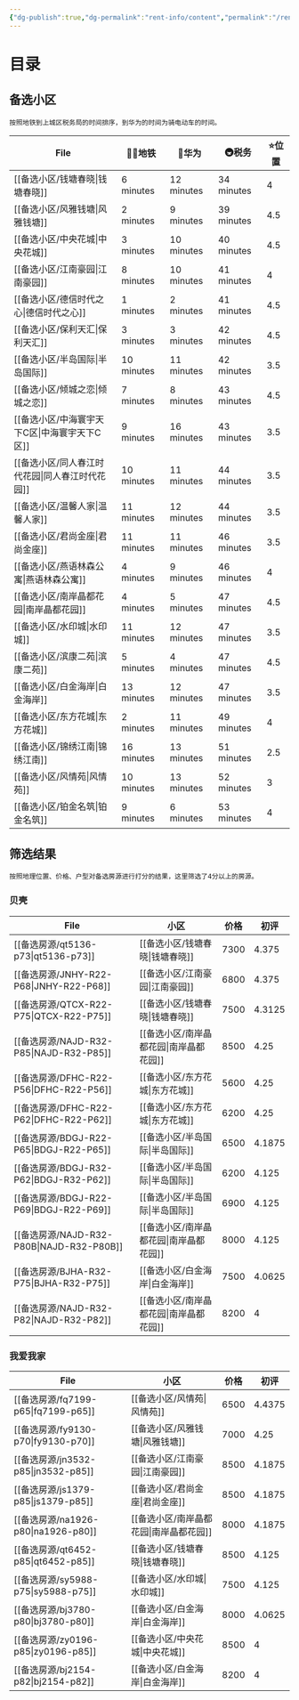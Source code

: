 ```yaml
---
{"dg-publish":true,"dg-permalink":"rent-info/content","permalink":"/rent-info/content/","tags":"gardenEntry"}
---
```



# 目录

## 备选小区

```ad-hint
按照地铁到上城区税务局的时间排序，到华为的时间为骑电动车的时间。
```

| File                           | 🚶‍♂️地铁    | 🛵华为       | 🚇税务       | ⭐位置 |
| ------------------------------ | ---------- | ---------- | ---------- | --- |
| [[备选小区/钱塘春晓\|钱塘春晓]]         | 6 minutes  | 12 minutes | 34 minutes | 4   |
| [[备选小区/风雅钱塘\|风雅钱塘]]         | 2 minutes  | 9 minutes  | 39 minutes | 4.5 |
| [[备选小区/中央花城\|中央花城]]         | 3 minutes  | 10 minutes | 40 minutes | 4.5 |
| [[备选小区/江南豪园\|江南豪园]]         | 8 minutes  | 10 minutes | 41 minutes | 4   |
| [[备选小区/德信时代之心\|德信时代之心]]     | 1 minutes  | 2 minutes  | 41 minutes | 4.5 |
| [[备选小区/保利天汇\|保利天汇]]         | 3 minutes  | 3 minutes  | 42 minutes | 4.5 |
| [[备选小区/半岛国际\|半岛国际]]         | 10 minutes | 11 minutes | 42 minutes | 3.5 |
| [[备选小区/倾城之恋\|倾城之恋]]         | 7 minutes  | 8 minutes  | 43 minutes | 4.5 |
| [[备选小区/中海寰宇天下C区\|中海寰宇天下C区]] | 9 minutes  | 16 minutes | 43 minutes | 3.5 |
| [[备选小区/同人春江时代花园\|同人春江时代花园]] | 10 minutes | 11 minutes | 44 minutes | 3.5 |
| [[备选小区/温馨人家\|温馨人家]]         | 11 minutes | 12 minutes | 44 minutes | 3.5 |
| [[备选小区/君尚金座\|君尚金座]]         | 11 minutes | 11 minutes | 46 minutes | 3.5 |
| [[备选小区/燕语林森公寓\|燕语林森公寓]]     | 4 minutes  | 9 minutes  | 46 minutes | 4   |
| [[备选小区/南岸晶都花园\|南岸晶都花园]]     | 4 minutes  | 5 minutes  | 47 minutes | 4.5 |
| [[备选小区/水印城\|水印城]]           | 11 minutes | 12 minutes | 47 minutes | 3.5 |
| [[备选小区/滨康二苑\|滨康二苑]]         | 5 minutes  | 4 minutes  | 47 minutes | 4.5 |
| [[备选小区/白金海岸\|白金海岸]]         | 13 minutes | 12 minutes | 47 minutes | 3.5 |
| [[备选小区/东方花城\|东方花城]]         | 2 minutes  | 11 minutes | 49 minutes | 4   |
| [[备选小区/锦绣江南\|锦绣江南]]         | 16 minutes | 13 minutes | 51 minutes | 2.5 |
| [[备选小区/风情苑\|风情苑]]           | 10 minutes | 13 minutes | 52 minutes | 3   |
| [[备选小区/铂金名筑\|铂金名筑]]         | 9 minutes  | 6 minutes  | 53 minutes | 4   |

<!--
## 备选房源

| File                                     | 小区                             | 价格   | 平台   | 初评                                                                                                        |
| ---------------------------------------- | ------------------------------ | ---- | ---- | --------------------------------------------------------------------------------------------------------- |
| [[备选房源/QTCX-R22-P55\|QTCX-R22-P55]]   | [[备选小区/钱塘春晓\|钱塘春晓]]         | 5500 | 安居客  | 4.5                                                                                                       |
| [[备选房源/QTCX-R22-P58\|QTCX-R22-P58]]   | [[备选小区/钱塘春晓\|钱塘春晓]]         | 5800 | 安居客  | 4.5                                                                                                       |
| [[备选房源/QTCX-R32-P59\|QTCX-R32-P59]]   | [[备选小区/钱塘春晓\|钱塘春晓]]         | 5900 | 安居客  | 4.5                                                                                                       |
| [[备选房源/QTCX-R32-P70\|QTCX-R32-P70]]   | [[备选小区/钱塘春晓\|钱塘春晓]]         | 7000 | 安居客  | 4                                                                                                         |
| [[备选房源/QTCX-R32-P73\|QTCX-R32-P73]]   | [[备选小区/钱塘春晓\|钱塘春晓]]         | 7300 | 安居客  | 4                                                                                                         |
| [[备选房源/qt5136-p73\|qt5136-p73]]       | [[备选小区/钱塘春晓\|钱塘春晓]]         | 7300 | 贝壳   | <ul><li><b>mas</b>: 4.5</li><li><b>sec</b>: 5</li><li><b>pri</b>: 4</li><li><b>add</b>: 0</li></ul>       |
| [[备选房源/QTCX-R22-P75\|QTCX-R22-P75]]   | [[备选小区/钱塘春晓\|钱塘春晓]]         | 7500 | 贝壳   | <ul><li><b>mas</b>: 4.5</li><li><b>sec</b>: 4.5</li><li><b>pri</b>: 4</li><li><b>add</b>: 0.5</li></ul>   |
| [[备选房源/qt6452-p85\|qt6452-p85]]       | [[备选小区/钱塘春晓\|钱塘春晓]]         | 8500 | 我爱我家 | <ul><li><b>mas</b>: 4.5</li><li><b>sec</b>: 5</li><li><b>pri</b>: 3</li><li><b>add</b>: 0</li></ul>       |
| [[备选房源/fy9130-p70\|fy9130-p70]]       | [[备选小区/风雅钱塘\|风雅钱塘]]         | 7000 | 我爱我家 | <ul><li><b>mas</b>: 4</li><li><b>sec</b>: 4</li><li><b>pri</b>: 4.5</li><li><b>add</b>: 0</li></ul>       |
| [[备选房源/FYQT-R22-P71\|FYQT-R22-P71]]   | [[备选小区/风雅钱塘\|风雅钱塘]]         | 7100 | 贝壳   | <ul><li><b>mas</b>: 4</li><li><b>sec</b>: 3</li><li><b>pri</b>: 4</li><li><b>add</b>: 0</li></ul>         |
| [[备选房源/FYQT-R32-P72\|FYQT-R32-P72]]   | [[备选小区/风雅钱塘\|风雅钱塘]]         | 7200 | 安居客  | 4                                                                                                         |
| [[备选房源/FYQT-R32-P73\|FYQT-R32-P73]]   | [[备选小区/风雅钱塘\|风雅钱塘]]         | 7280 | 安居客  | \-                                                                                                        |
| [[备选房源/FYQT-R32-P79\|FYQT-R32-P79]]   | [[备选小区/风雅钱塘\|风雅钱塘]]         | 7900 | 安居客  | \-                                                                                                        |
| [[备选房源/zy0196-p85\|zy0196-p85]]       | [[备选小区/中央花城\|中央花城]]         | 8500 | 我爱我家 | <ul><li><b>mas</b>: 4.5</li><li><b>sec</b>: 4</li><li><b>pri</b>: 3</li><li><b>add</b>: 0</li></ul>       |
| [[备选房源/DXSD-R32-P80\|DXSD-R32-P80]]   | [[备选小区/德信时代之心\|德信时代之心]]     | 8000 | 贝壳   | \-                                                                                                        |
| [[备选房源/DXSD-R32-P82\|DXSD-R32-P82]]   | [[备选小区/德信时代之心\|德信时代之心]]     | 8200 | 贝壳   | \-                                                                                                        |
| [[备选房源/JNHY-R22-P55\|JNHY-R22-P55]]   | [[备选小区/江南豪园\|江南豪园]]         | 5500 | 贝壳   | 3                                                                                                         |
| [[备选房源/JNHY-R22-P68\|JNHY-R22-P68]]   | [[备选小区/江南豪园\|江南豪园]]         | 6800 | 贝壳   | <ul><li><b>mas</b>: 4.5</li><li><b>sec</b>: 4.5</li><li><b>pri</b>: 4.5</li><li><b>add</b>: 0</li></ul>   |
| [[备选房源/JNHY-R22-P72\|JNHY-R22-P72]]   | [[备选小区/江南豪园\|江南豪园]]         | 7200 | 贝壳   | 3                                                                                                         |
| [[备选房源/jn7266-p83\|jn7266-p83]]       | [[备选小区/江南豪园\|江南豪园]]         | 8300 | 我爱我家 | \-                                                                                                        |
| [[备选房源/jn3532-p85\|jn3532-p85]]       | [[备选小区/江南豪园\|江南豪园]]         | 8500 | 我爱我家 | <ul><li><b>mas</b>: 5</li><li><b>sec</b>: 4.5</li><li><b>pri</b>: 3</li><li><b>add</b>: 0.5</li></ul>     |
| [[备选房源/JNHY-R22-P85\|JNHY-R22-P85]]   | [[备选小区/江南豪园\|江南豪园]]         | 8500 | 贝壳   | 3.5                                                                                                       |
| [[备选房源/BDGJ-R22-P60\|BDGJ-R22-P60]]   | [[备选小区/半岛国际\|半岛国际]]         | 6000 | 贝壳   | <ul><li><b>mas</b>: 3.5</li><li><b>sec</b>: 3.5</li><li><b>pri</b>: 5</li><li><b>add</b>: 0.5</li></ul>   |
| [[备选房源/BDGJ-R32-P62\|BDGJ-R32-P62]]   | [[备选小区/半岛国际\|半岛国际]]         | 6200 | 贝壳   | <ul><li><b>mas</b>: 4</li><li><b>sec</b>: 4</li><li><b>pri</b>: 5</li><li><b>add</b>: 0</li></ul>         |
| [[备选房源/BDGJ-R22-P65\|BDGJ-R22-P65]]   | [[备选小区/半岛国际\|半岛国际]]         | 6500 | 贝壳   | <ul><li><b>mas</b>: 4</li><li><b>sec</b>: 4</li><li><b>pri</b>: 5</li><li><b>add</b>: 0.5</li></ul>       |
| [[备选房源/BDGJ-R22-P69\|BDGJ-R22-P69]]   | [[备选小区/半岛国际\|半岛国际]]         | 6900 | 贝壳   | <ul><li><b>mas</b>: 4.5</li><li><b>sec</b>: 4</li><li><b>pri</b>: 4.5</li><li><b>add</b>: 0</li></ul>     |
| [[备选房源/BDGJ-R22-P75\|BDGJ-R22-P75]]   | [[备选小区/半岛国际\|半岛国际]]         | 7500 | 贝壳   | 3.5                                                                                                       |
| [[备选房源/BDGJ-R22-P76\|BDGJ-R22-P76]]   | [[备选小区/半岛国际\|半岛国际]]         | 7600 | 贝壳   | 3.5                                                                                                       |
| [[备选房源/BDGJ-R22-P78\|BDGJ-R22-P78]]   | [[备选小区/半岛国际\|半岛国际]]         | 7800 | 贝壳   | 3.5                                                                                                       |
| [[备选房源/BLTH-R32-P77\|BLTH-R32-P77]]   | [[备选小区/保利天汇\|保利天汇]]         | 7700 | 安居客  | 4.5                                                                                                       |
| [[备选房源/BLTH-R32-P78\|BLTH-R32-P78]]   | [[备选小区/保利天汇\|保利天汇]]         | 7800 | 安居客  | 4.5                                                                                                       |
| [[备选房源/BLTH-R32-P78A\|BLTH-R32-P78A]] | [[备选小区/保利天汇\|保利天汇]]         | 7800 | 安居客  | 4.5                                                                                                       |
| [[备选房源/BLTH-R32-P78B\|BLTH-R32-P78B]] | [[备选小区/保利天汇\|保利天汇]]         | 7800 | 安居客  | 4.5                                                                                                       |
| [[备选房源/BLTH-R32-P80A\|BLTH-R32-P80A]] | [[备选小区/保利天汇\|保利天汇]]         | 8000 | 安居客  | 4.5                                                                                                       |
| [[备选房源/BLTH-R32-P80B\|BLTH-R32-P80B]] | [[备选小区/保利天汇\|保利天汇]]         | 8000 | 安居客  | 4.5                                                                                                       |
| [[备选房源/BLTH-R22-P90\|BLTH-R22-P90]]   | [[备选小区/保利天汇\|保利天汇]]         | 9000 | 贝壳   | 3.5                                                                                                       |
| [[备选房源/QCZL-R32-P90\|QCZL-R32-P90]]   | [[备选小区/倾城之恋\|倾城之恋]]         | 9000 | 贝壳   | 3.5                                                                                                       |
| [[备选房源/ZHHY-R22-P56\|ZHHY-R22-P56]]   | [[备选小区/中海寰宇天下C区\|中海寰宇天下C区]] | 5600 | 安居客  | 4                                                                                                         |
| [[备选房源/TRCJ-R32-P78\|TRCJ-R32-P78]]   | [[备选小区/同人春江时代花园\|同人春江时代花园]] | 7800 | 贝壳   | \-                                                                                                        |
| [[备选房源/wx0932-p75\|wx0932-p75]]       | [[备选小区/温馨人家\|温馨人家]]         | 7500 | 我爱我家 | <ul><li><b>mas</b>: 5</li><li><b>sec</b>: 2.5</li><li><b>pri</b>: 4</li><li><b>add</b>: 0.5</li></ul>     |
| [[备选房源/WXRJ-R32-P75\|WXRJ-R32-P75]]   | [[备选小区/温馨人家\|温馨人家]]         | 7500 | 贝壳   | 3.5                                                                                                       |
| [[备选房源/wx1459-p78\|wx1459-p78]]       | [[备选小区/温馨人家\|温馨人家]]         | 7800 | 我爱我家 | <ul><li><b>mas</b>: 4.5</li><li><b>sec</b>: 3.5</li><li><b>pri</b>: 3.5</li><li><b>add</b>: 1</li></ul>   |
| [[备选房源/wx3812-p80\|wx3812-p80]]       | [[备选小区/温馨人家\|温馨人家]]         | 8000 | 我爱我家 | <ul><li><b>mas</b>: 4.5</li><li><b>sec</b>: 4</li><li><b>pri</b>: 3.5</li><li><b>add</b>: 0.5</li></ul>   |
| [[备选房源/wx0084-p85\|wx0084-p85]]       | [[备选小区/温馨人家\|温馨人家]]         | 8500 | 我爱我家 | <ul><li><b>mas</b>: 5</li><li><b>sec</b>: 4</li><li><b>pri</b>: 3</li><li><b>add</b>: 0</li></ul>         |
| [[备选房源/js1379-p85\|js1379-p85]]       | [[备选小区/君尚金座\|君尚金座]]         | 8500 | 我爱我家 | <ul><li><b>mas</b>: 4.5</li><li><b>sec</b>: 5</li><li><b>pri</b>: 3</li><li><b>add</b>: 1.5</li></ul>     |
| [[备选房源/YYLS-R22-P68\|YYLS-R22-P68]]   | [[备选小区/燕语林森公寓\|燕语林森公寓]]     | 6800 | 贝壳   | 3.5                                                                                                       |
| [[备选房源/BJHA-R32-P73\|BJHA-R32-P73]]   | [[备选小区/白金海岸\|白金海岸]]         | 7300 | 贝壳   | <ul><li><b>mas</b>: 4.5</li><li><b>sec</b>: 3.5</li><li><b>pri</b>: 4</li><li><b>add</b>: 0</li></ul>     |
| [[备选房源/BJHA-R32-P75\|BJHA-R32-P75]]   | [[备选小区/白金海岸\|白金海岸]]         | 7500 | 贝壳   | <ul><li><b>mas</b>: 4.5</li><li><b>sec</b>: 4</li><li><b>pri</b>: 4</li><li><b>add</b>: 0.5</li></ul>     |
| [[备选房源/bj3780-p80\|bj3780-p80]]       | [[备选小区/白金海岸\|白金海岸]]         | 8000 | 我爱我家 | <ul><li><b>mas</b>: 4.5</li><li><b>sec</b>: 4.5</li><li><b>pri</b>: 3.5</li><li><b>add</b>: 0.5</li></ul> |
| [[备选房源/BJHA-R22-P80\|BJHA-R22-P80]]   | [[备选小区/白金海岸\|白金海岸]]         | 8000 | 安居客  | 4.5                                                                                                       |
| [[备选房源/BJHA-R32-P80\|BJHA-R32-P80]]   | [[备选小区/白金海岸\|白金海岸]]         | 8000 | 安居客  | 4                                                                                                         |
| [[备选房源/bj2154-p82\|bj2154-p82]]       | [[备选小区/白金海岸\|白金海岸]]         | 8200 | 我爱我家 | <ul><li><b>mas</b>: 4.5</li><li><b>sec</b>: 4.5</li><li><b>pri</b>: 3</li><li><b>add</b>: 1</li></ul>     |
| [[备选房源/BJHA-R32-P82\|BJHA-R32-P82]]   | [[备选小区/白金海岸\|白金海岸]]         | 8200 | 贝壳   | 3.5                                                                                                       |
| [[备选房源/na1926-p80\|na1926-p80]]       | [[备选小区/南岸晶都花园\|南岸晶都花园]]     | 8000 | 我爱我家 | <ul><li><b>mas</b>: 4.5</li><li><b>sec</b>: 4</li><li><b>pri</b>: 3.5</li><li><b>add</b>: 0.5</li></ul>   |
| [[备选房源/NAJD-R32-P80A\|NAJD-R32-P80A]] | [[备选小区/南岸晶都花园\|南岸晶都花园]]     | 8000 | 贝壳   | 3.5                                                                                                       |
| [[备选房源/NAJD-R32-P80B\|NAJD-R32-P80B]] | [[备选小区/南岸晶都花园\|南岸晶都花园]]     | 8000 | 贝壳   | <ul><li><b>mas</b>: 4</li><li><b>sec</b>: 4.5</li><li><b>pri</b>: 3.5</li><li><b>add</b>: 0</li></ul>     |
| [[备选房源/NAJD-R32-P82\|NAJD-R32-P82]]   | [[备选小区/南岸晶都花园\|南岸晶都花园]]     | 8200 | 贝壳   | <ul><li><b>mas</b>: 4.5</li><li><b>sec</b>: 3.5</li><li><b>pri</b>: 3</li><li><b>add</b>: 1</li></ul>     |
| [[备选房源/NAJD-R32-P85\|NAJD-R32-P85]]   | [[备选小区/南岸晶都花园\|南岸晶都花园]]     | 8500 | 贝壳   | <ul><li><b>mas</b>: 4.5</li><li><b>sec</b>: 5</li><li><b>pri</b>: 3</li><li><b>add</b>: 0</li></ul>       |
| [[备选房源/SYC-R22-P60\|SYC-R22-P60]]     | [[备选小区/水印城\|水印城]]           | 6000 | 贝壳   | \-                                                                                                        |
| [[备选房源/SYC-R22-P62\|SYC-R22-P62]]     | [[备选小区/水印城\|水印城]]           | 6200 | 贝壳   | \-                                                                                                        |
| [[备选房源/SYC-R22-P63\|SYC-R22-P63]]     | [[备选小区/水印城\|水印城]]           | 6300 | 贝壳   | \-                                                                                                        |
| [[备选房源/sy5988-p75\|sy5988-p75]]       | [[备选小区/水印城\|水印城]]           | 7500 | 我爱我家 | <ul><li><b>mas</b>: 5</li><li><b>sec</b>: 4</li><li><b>pri</b>: 4</li><li><b>add</b>: 0</li></ul>         |
| [[备选房源/SYC-R32-P85\|SYC-R32-P85]]     | [[备选小区/水印城\|水印城]]           | 8500 | 贝壳   | <ul><li><b>mas</b>: 4</li><li><b>sec</b>: 4.5</li><li><b>pri</b>: 3</li><li><b>add</b>: 0</li></ul>       |
| [[备选房源/DFHC-R22-P56\|DFHC-R22-P56]]   | [[备选小区/东方花城\|东方花城]]         | 5600 | 贝壳   | <ul><li><b>mas</b>: 4.5</li><li><b>sec</b>: 3.5</li><li><b>pri</b>: 5</li><li><b>add</b>: 0</li></ul>     |
| [[备选房源/DFHC-R22-P62\|DFHC-R22-P62]]   | [[备选小区/东方花城\|东方花城]]         | 6200 | 贝壳   | <ul><li><b>mas</b>: 4</li><li><b>sec</b>: 4</li><li><b>pri</b>: 5</li><li><b>add</b>: 0</li></ul>         |
| [[备选房源/JXJN-R32-P80A\|JXJN-R32-P80A]] | [[备选小区/锦绣江南\|锦绣江南]]         | 8000 | 贝壳   | 3.5                                                                                                       |
| [[备选房源/JXJN-R32-P80B\|JXJN-R32-P80B]] | [[备选小区/锦绣江南\|锦绣江南]]         | 8000 | 贝壳   | 3.5                                                                                                       |
| [[备选房源/jx3246-p83\|jx3246-p83]]       | [[备选小区/锦绣江南\|锦绣江南]]         | 8300 | 我爱我家 | <ul><li><b>mas</b>: 5</li><li><b>sec</b>: 4</li><li><b>pri</b>: 3</li><li><b>add</b>: 0</li></ul>         |
| [[备选房源/JXJN-R32-P83\|JXJN-R32-P83]]   | [[备选小区/锦绣江南\|锦绣江南]]         | 8300 | 贝壳   | <ul><li><b>mas</b>: 5</li><li><b>sec</b>: 4</li><li><b>pri</b>: 3</li><li><b>add</b>: 0</li></ul>         |
| [[备选房源/jx3611-p85\|jx3611-p85]]       | [[备选小区/锦绣江南\|锦绣江南]]         | 8500 | 我爱我家 | <ul><li><b>mas</b>: 4</li><li><b>sec</b>: 5</li><li><b>pri</b>: 3</li><li><b>add</b>: 0.5</li></ul>       |
| [[备选房源/fq7199-p65\|fq7199-p65]]       | [[备选小区/风情苑\|风情苑]]           | 6500 | 我爱我家 | <ul><li><b>mas</b>: 5</li><li><b>sec</b>: 4.5</li><li><b>pri</b>: 5</li><li><b>add</b>: 0.5</li></ul>     |
| [[备选房源/BJMZ-R42-P80\|BJMZ-R42-P80]]   | [[备选小区/铂金名筑\|铂金名筑]]         | 8000 | 贝壳   | 3.5                                                                                                       |

-->

## 筛选结果

```ad-hint
按照地理位置、价格、户型对备选房源进行打分的结果，这里筛选了4分以上的房源。
```

### 贝壳

| File                                     | 小区                         | 价格   | 初评     |
| ---------------------------------------- | -------------------------- | ---- | ------ |
| [[备选房源/qt5136-p73\|qt5136-p73]]       | [[备选小区/钱塘春晓\|钱塘春晓]]     | 7300 | 4.375  |
| [[备选房源/JNHY-R22-P68\|JNHY-R22-P68]]   | [[备选小区/江南豪园\|江南豪园]]     | 6800 | 4.375  |
| [[备选房源/QTCX-R22-P75\|QTCX-R22-P75]]   | [[备选小区/钱塘春晓\|钱塘春晓]]     | 7500 | 4.3125 |
| [[备选房源/NAJD-R32-P85\|NAJD-R32-P85]]   | [[备选小区/南岸晶都花园\|南岸晶都花园]] | 8500 | 4.25   |
| [[备选房源/DFHC-R22-P56\|DFHC-R22-P56]]   | [[备选小区/东方花城\|东方花城]]     | 5600 | 4.25   |
| [[备选房源/DFHC-R22-P62\|DFHC-R22-P62]]   | [[备选小区/东方花城\|东方花城]]     | 6200 | 4.25   |
| [[备选房源/BDGJ-R22-P65\|BDGJ-R22-P65]]   | [[备选小区/半岛国际\|半岛国际]]     | 6500 | 4.1875 |
| [[备选房源/BDGJ-R32-P62\|BDGJ-R32-P62]]   | [[备选小区/半岛国际\|半岛国际]]     | 6200 | 4.125  |
| [[备选房源/BDGJ-R22-P69\|BDGJ-R22-P69]]   | [[备选小区/半岛国际\|半岛国际]]     | 6900 | 4.125  |
| [[备选房源/NAJD-R32-P80B\|NAJD-R32-P80B]] | [[备选小区/南岸晶都花园\|南岸晶都花园]] | 8000 | 4.125  |
| [[备选房源/BJHA-R32-P75\|BJHA-R32-P75]]   | [[备选小区/白金海岸\|白金海岸]]     | 7500 | 4.0625 |
| [[备选房源/NAJD-R32-P82\|NAJD-R32-P82]]   | [[备选小区/南岸晶都花园\|南岸晶都花园]] | 8200 | 4      |

<!--
### 安居客

| File                                     | 小区                             | 价格   | 中介                   | ID     | 初评  |
| ---------------------------------------- | ------------------------------ | ---- | -------------------- | ------ | --- |
| [[备选房源/QTCX-R22-P55\|QTCX-R22-P55]]   | [[备选小区/钱塘春晓\|钱塘春晓]]         | 5500 | [[联系中介/杨平\|杨平]]   | qt9149 | 4.5 |
| [[备选房源/QTCX-R22-P58\|QTCX-R22-P58]]   | [[备选小区/钱塘春晓\|钱塘春晓]]         | 5800 | [[联系中介/周小艳\|周小艳]] | qt3163 | 4.5 |
| [[备选房源/QTCX-R32-P59\|QTCX-R32-P59]]   | [[备选小区/钱塘春晓\|钱塘春晓]]         | 5900 | [[联系中介/刘泉坤\|刘泉坤]] | qt3529 | 4.5 |
| [[备选房源/BLTH-R32-P77\|BLTH-R32-P77]]   | [[备选小区/保利天汇\|保利天汇]]         | 7700 | [[联系中介/陈祥\|陈祥]]   | bl1193 | 4.5 |
| [[备选房源/BLTH-R32-P78\|BLTH-R32-P78]]   | [[备选小区/保利天汇\|保利天汇]]         | 7800 | [[联系中介/李昊岭\|李昊岭]] | bl0420 | 4.5 |
| [[备选房源/BLTH-R32-P78A\|BLTH-R32-P78A]] | [[备选小区/保利天汇\|保利天汇]]         | 7800 | [[联系中介/王玉\|王玉]]   | bl8130 | 4.5 |
| [[备选房源/BLTH-R32-P78B\|BLTH-R32-P78B]] | [[备选小区/保利天汇\|保利天汇]]         | 7800 | [[联系中介/张乔\|张乔]]   | bl8623 | 4.5 |
| [[备选房源/BLTH-R32-P80A\|BLTH-R32-P80A]] | [[备选小区/保利天汇\|保利天汇]]         | 8000 | [[联系中介/余绵鹏\|余绵鹏]] | bl5689 | 4.5 |
| [[备选房源/BLTH-R32-P80B\|BLTH-R32-P80B]] | [[备选小区/保利天汇\|保利天汇]]         | 8000 | [[联系中介/陈安军\|陈安军]] | bl8118 | 4.5 |
| [[备选房源/BJHA-R22-P80\|BJHA-R22-P80]]   | [[备选小区/白金海岸\|白金海岸]]         | 8000 | [[联系中介/童康强\|童康强]] | bj4228 | 4.5 |
| [[备选房源/QTCX-R32-P70\|QTCX-R32-P70]]   | [[备选小区/钱塘春晓\|钱塘春晓]]         | 7000 | [[联系中介/刘泉坤\|刘泉坤]] | qt1680 | 4   |
| [[备选房源/QTCX-R32-P73\|QTCX-R32-P73]]   | [[备选小区/钱塘春晓\|钱塘春晓]]         | 7300 | [[联系中介/刘晓\|刘晓]]   | qt1821 | 4   |
| [[备选房源/FYQT-R32-P72\|FYQT-R32-P72]]   | [[备选小区/风雅钱塘\|风雅钱塘]]         | 7200 | [[联系中介/洪福建\|洪福建]] | fy1089 | 4   |
| [[备选房源/ZHHY-R22-P56\|ZHHY-R22-P56]]   | [[备选小区/中海寰宇天下C区\|中海寰宇天下C区]] | 5600 | [[联系中介/李志\|李志]]   | zh2750 | 4   |
| [[备选房源/BJHA-R32-P80\|BJHA-R32-P80]]   | [[备选小区/白金海岸\|白金海岸]]         | 8000 | [[联系中介/汤志强\|汤志强]] | bj1236 | 4   |

-->

### 我爱我家

| File                               | 小区                         | 价格   | 初评     |
| ---------------------------------- | -------------------------- | ---- | ------ |
| [[备选房源/fq7199-p65\|fq7199-p65]] | [[备选小区/风情苑\|风情苑]]       | 6500 | 4.4375 |
| [[备选房源/fy9130-p70\|fy9130-p70]] | [[备选小区/风雅钱塘\|风雅钱塘]]     | 7000 | 4.25   |
| [[备选房源/jn3532-p85\|jn3532-p85]] | [[备选小区/江南豪园\|江南豪园]]     | 8500 | 4.1875 |
| [[备选房源/js1379-p85\|js1379-p85]] | [[备选小区/君尚金座\|君尚金座]]     | 8500 | 4.1875 |
| [[备选房源/na1926-p80\|na1926-p80]] | [[备选小区/南岸晶都花园\|南岸晶都花园]] | 8000 | 4.1875 |
| [[备选房源/qt6452-p85\|qt6452-p85]] | [[备选小区/钱塘春晓\|钱塘春晓]]     | 8500 | 4.125  |
| [[备选房源/sy5988-p75\|sy5988-p75]] | [[备选小区/水印城\|水印城]]       | 7500 | 4.125  |
| [[备选房源/bj3780-p80\|bj3780-p80]] | [[备选小区/白金海岸\|白金海岸]]     | 8000 | 4.0625 |
| [[备选房源/zy0196-p85\|zy0196-p85]] | [[备选小区/中央花城\|中央花城]]     | 8500 | 4      |
| [[备选房源/bj2154-p82\|bj2154-p82]] | [[备选小区/白金海岸\|白金海岸]]     | 8200 | 4      |

